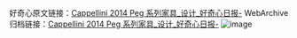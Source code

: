 好奇心原文链接：[Cappellini 2014 Peg 系列家具_设计_好奇心日报-](https://www.qdaily.com/articles/3010.html)
WebArchive归档链接：[Cappellini 2014 Peg 系列家具_设计_好奇心日报-](http://web.archive.org/web/20190623151408/https://www.qdaily.com/articles/3010.html)
![image](http://ww3.sinaimg.cn/large/007d5XDply1g3v6iibrqnj30u045jk2t)